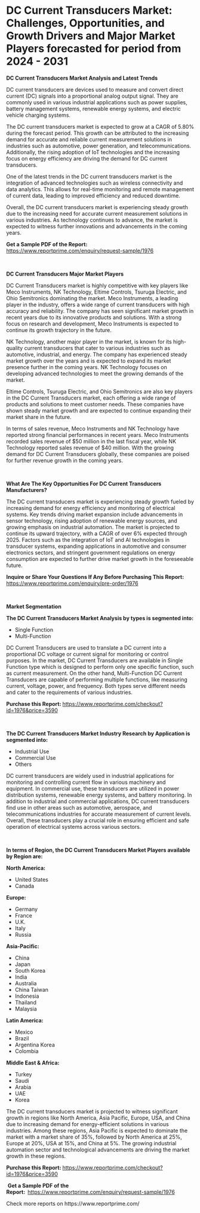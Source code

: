 <p><h1>DC Current Transducers Market: Challenges, Opportunities, and Growth Drivers and Major Market Players forecasted for period from 2024 - 2031</h1></p><p><strong>DC Current Transducers Market Analysis and Latest Trends</strong></p>
<p><p>DC current transducers are devices used to measure and convert direct current (DC) signals into a proportional analog output signal. They are commonly used in various industrial applications such as power supplies, battery management systems, renewable energy systems, and electric vehicle charging systems.</p><p>The DC current transducers market is expected to grow at a CAGR of 5.80% during the forecast period. This growth can be attributed to the increasing demand for accurate and reliable current measurement solutions in industries such as automotive, power generation, and telecommunications. Additionally, the rising adoption of IoT technologies and the increasing focus on energy efficiency are driving the demand for DC current transducers.</p><p>One of the latest trends in the DC current transducers market is the integration of advanced technologies such as wireless connectivity and data analytics. This allows for real-time monitoring and remote management of current data, leading to improved efficiency and reduced downtime.</p><p>Overall, the DC current transducers market is experiencing steady growth due to the increasing need for accurate current measurement solutions in various industries. As technology continues to advance, the market is expected to witness further innovations and advancements in the coming years.</p></p>
<p><strong>Get a Sample PDF of the Report:&nbsp;</strong> <a href="https://www.reportprime.com/enquiry/request-sample/1976">https://www.reportprime.com/enquiry/request-sample/1976</a></p>
<p>&nbsp;</p>
<p><strong>DC Current Transducers Major Market Players</strong></p>
<p><p>DC Current Transducers market is highly competitive with key players like Meco Instruments, NK Technology, Eltime Controls, Tsuruga Electric, and Ohio Semitronics dominating the market. Meco Instruments, a leading player in the industry, offers a wide range of current transducers with high accuracy and reliability. The company has seen significant market growth in recent years due to its innovative products and solutions. With a strong focus on research and development, Meco Instruments is expected to continue its growth trajectory in the future.</p><p>NK Technology, another major player in the market, is known for its high-quality current transducers that cater to various industries such as automotive, industrial, and energy. The company has experienced steady market growth over the years and is expected to expand its market presence further in the coming years. NK Technology focuses on developing advanced technologies to meet the growing demands of the market.</p><p>Eltime Controls, Tsuruga Electric, and Ohio Semitronics are also key players in the DC Current Transducers market, each offering a wide range of products and solutions to meet customer needs. These companies have shown steady market growth and are expected to continue expanding their market share in the future.</p><p>In terms of sales revenue, Meco Instruments and NK Technology have reported strong financial performances in recent years. Meco Instruments recorded sales revenue of $50 million in the last fiscal year, while NK Technology reported sales revenue of $40 million. With the growing demand for DC Current Transducers globally, these companies are poised for further revenue growth in the coming years.</p></p>
<p>&nbsp;</p>
<p><strong>What Are The Key Opportunities For DC Current Transducers Manufacturers?</strong></p>
<p><p>The DC current transducers market is experiencing steady growth fueled by increasing demand for energy efficiency and monitoring of electrical systems. Key trends driving market expansion include advancements in sensor technology, rising adoption of renewable energy sources, and growing emphasis on industrial automation. The market is projected to continue its upward trajectory, with a CAGR of over 6% expected through 2025. Factors such as the integration of IoT and AI technologies in transducer systems, expanding applications in automotive and consumer electronics sectors, and stringent government regulations on energy consumption are expected to further drive market growth in the foreseeable future.</p></p>
<p><strong>Inquire or Share Your Questions If Any Before Purchasing This Report:</strong> <a href="https://www.reportprime.com/enquiry/pre-order/1976">https://www.reportprime.com/enquiry/pre-order/1976</a></p>
<p>&nbsp;</p>
<p><strong>Market Segmentation</strong></p>
<p><strong>The DC Current Transducers Market Analysis by types is segmented into:</strong></p>
<p><ul><li>Single Function</li><li>Multi-Function</li></ul></p>
<p><p>DC Current Transducers are used to translate a DC current into a proportional DC voltage or current signal for monitoring or control purposes. In the market, DC Current Transducers are available in Single Function type which is designed to perform only one specific function, such as current measurement. On the other hand, Multi-Function DC Current Transducers are capable of performing multiple functions, like measuring current, voltage, power, and frequency. Both types serve different needs and cater to the requirements of various industries.</p></p>
<p><strong>Purchase this Report:&nbsp;</strong><a href="https://www.reportprime.com/checkout?id=1976&price=3590">https://www.reportprime.com/checkout?id=1976&price=3590</a></p>
<p>&nbsp;</p>
<p><strong>The DC Current Transducers Market Industry Research by Application is segmented into:</strong></p>
<p><ul><li>Industrial Use</li><li>Commercial Use</li><li>Others</li></ul></p>
<p><p>DC current transducers are widely used in industrial applications for monitoring and controlling current flow in various machinery and equipment. In commercial use, these transducers are utilized in power distribution systems, renewable energy systems, and battery monitoring. In addition to industrial and commercial applications, DC current transducers find use in other areas such as automotive, aerospace, and telecommunications industries for accurate measurement of current levels. Overall, these transducers play a crucial role in ensuring efficient and safe operation of electrical systems across various sectors.</p></p>
<p>&nbsp;</p>
<p><strong>In terms of Region, the DC Current Transducers Market Players available by Region are:</strong></p>
<p>
    <p> <strong> North America: </strong>
        <ul>
            <li>United States</li>
            <li>Canada</li>
        </ul>
        </p> 
    <p> <strong> Europe: </strong>
        <ul>
            <li>Germany</li>
            <li>France</li>
            <li>U.K.</li>
            <li>Italy</li>
            <li>Russia</li>
        </ul>
        </p> 
    <p> <strong> Asia-Pacific: </strong>
        <ul>
            <li>China</li>
            <li>Japan</li>
            <li>South Korea</li>
            <li>India</li>
            <li>Australia</li>
            <li>China Taiwan</li>
            <li>Indonesia</li>
            <li>Thailand</li>
            <li>Malaysia</li>
        </ul>
        </p> 
    <p> <strong> Latin America: </strong>
        <ul>
            <li>Mexico</li>
            <li>Brazil</li>
            <li>Argentina Korea</li>
            <li>Colombia</li>
        </ul>
        </p> 
    <p> <strong> Middle East & Africa: </strong>
        <ul>
            <li>Turkey</li>
            <li>Saudi</li>
            <li>Arabia</li>
            <li>UAE</li>
            <li>Korea</li>
        </ul>
    </p>
    </p>
<p><p>The DC current transducers market is projected to witness significant growth in regions like North America, Asia Pacific, Europe, USA, and China due to increasing demand for energy-efficient solutions in various industries. Among these regions, Asia Pacific is expected to dominate the market with a market share of 35%, followed by North America at 25%, Europe at 20%, USA at 15%, and China at 5%. The growing industrial automation sector and technological advancements are driving the market growth in these regions.</p></p>
<p><strong>Purchase this Report: </strong><a href="https://www.reportprime.com/checkout?id=1976&price=3590">https://www.reportprime.com/checkout?id=1976&price=3590</a></p>
<p>&nbsp;<strong>Get a Sample PDF of the Report:&nbsp;&nbsp;</strong><a href="https://www.reportprime.com/enquiry/request-sample/1976">https://www.reportprime.com/enquiry/request-sample/1976</a></p>
<p><strong></strong></p>
<p>Check more reports on https://www.reportprime.com/</p>